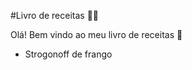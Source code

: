 #Livro de receitas :man_cook:

Olá! Bem vindo ao meu livro de receitas :wave:

- Strogonoff de frango